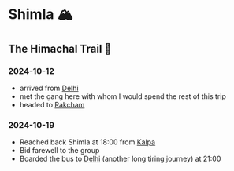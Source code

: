 # Shimla 🏔
## The Himachal Trail 🥾

### 2024-10-12

- arrived from [Delhi](delhi#2024-10-11) 
- met the gang here with whom I would spend the rest of this trip
- headed to [Rakcham](kinnaur#2024-10-12)

### 2024-10-19

- Reached back Shimla at 18:00 from [Kalpa](kinnaur#2024-10-19)
- Bid farewell to the group
- Boarded the bus to [Delhi](delhi#2024-10-20) (another long tiring journey) at 21:00